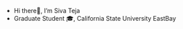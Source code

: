 - Hi there👋, I’m Siva Teja
- Graduate Student 🎓, California State University EastBay

<!---
SivaTeja60/SivaTeja60 is a ✨ special ✨ repository because its `README.md` (this file) appears on your GitHub profile.
You can click the Preview link to take a look at your changes.
--->
